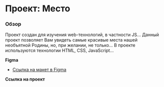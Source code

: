 # Проект: Место

### Обзор

Проект создан для изучения web-технологий, в частности JS... 
Данный проект позволяет Вам увидеть самые красивые места нашей необъятной Родины, но, при желании, не только...
В проекте используются технологии HTML, CSS, JavaScript...

**Figma**

* [Ссылка на макет в Figma](https://www.figma.com/file/2cn9N9jSkmxD84oJik7xL7/JavaScript.-Sprint-4?node-id=0%3A1)

**Ссылка на проект**


